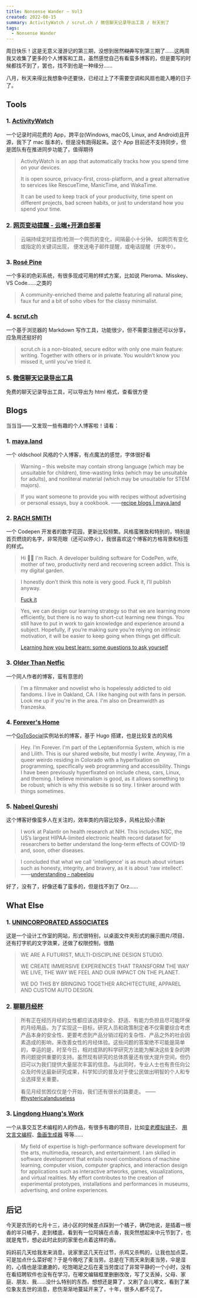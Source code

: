 ```yaml
---
title: Nonsense Wander ~ Vol3
created: 2022-08-15
summary: ActivityWatch / scrut.ch / 微信聊天记录导出工具 / 秋天到了
tags:
  - Nonsense Wander
---
```


周日快乐！这是无意义漫游记的第三期，没想到居然~~糊弄~~写到第三期了……这两周我又收集了更多的个人博客和工具，虽然感觉自己有看蛮多博客的，但是要写的时候都找不到了，罢也，找不到也是一种缘分……

八月，秋天来得比我想象中还要快，已经过上了不需要空调和风扇也能入睡的日子了。

## Tools

### 1. [ActivityWatch](https://activitywatch.net/)

一个记录时间花费的 App，跨平台(Windows, macOS, Linux, and Android)且开源，我下了 mac 版本的，但是没有跑得起来。这个 App 目前还不支持同步，但是团队有在推进同步功能了，值得期待

> ActivityWatch is an app that automatically tracks how you spend time on your devices.
>
> It is open source, privacy-first, cross-platform, and a great alternative to services like RescueTime, ManicTime, and WakaTime.
>
> It can be used to keep track of your productivity, time spent on different projects, bad screen habits, or just to understand how you spend your time.

### 2. [网页变动提醒 - 云端+开源自部署](https://creatorsdaily.com/4a320489-cede-40ce-8eec-85528e51d294)

> 云端持续定时监控/检测一个网页的变化，间隔最小十分钟。
> 如网页有变化或指定的关键词出现， 便发送电子邮件提醒，或电话提醒（开发中）。

### 3. [Rosé Pine](https://rosepinetheme.com/)

一个多彩的色彩系统，有很多现成可用的样式方案，比如说 Pleroma、Misskey、VS Code……之类的

> A community-enriched theme and palette featuring all natural pine, faux fur and a bit of soho vibes for the classy minimalist.

### 4. [scrut.ch](https://scrut.ch/)

一个基于浏览器的 Markdown 写作工具，功能很少，但不需要注册还可以分享，应急用还挺好的

> scrut.ch is a non-bloated, secure editor with only one main feature: writing. Together with others or in private. You wouldn’t know you missed it, until you’ve tried it.

### 5. [微信聊天记录导出工具](http://wxbackup.imxfd.com/)

免费的聊天记录导出工具，可以导出为 html 格式，查看很方便

## Blogs

当当当——又发现一些有趣的个人博客啦！请看：

### 1. [maya.land](https://maya.land/)

一个 oldschool 风格的个人博客，有点魔法的感觉，字体很好看

> Warning – this website may contain strong language (which may be unsuitable for children), time-wasting links (which may be unsuitable for adults), and nonliteral material (which may be unsuitable for STEM majors).

> If you want someone to provide you with recipes without advertising or personal essays, buy a cookbook.
> ——[recipe blogs | maya.land](https://maya.land/recipe-blogs/)

### 2. [RACH SMITH](https://rachsmith.com/)

一个 Codepen 开发者的数字花园，更新比较频繁。风格蛮雅致和特别的，特别是首页燃烧的名字，非常亮眼（还可以停火），我很喜欢这个博客的方格背景和标签的样式。

> Hi 👋🏼 I'm Rach. A developer building software for CodePen, wife, mother of two, productivity nerd and recovering screen addict. This is my digital garden.

> I honestly don’t think this note is very good. Fuck it, I’ll publish anyway.
>
> [Fuck it](https://rachsmith.com/fuck-it/)

> Yes, we can design our learning strategy so that we are learning more efficiently, but there is no way to short-cut learning new things. You still have to put in work to gain knowledge and experience around a subject. Hopefully, if you’re making sure you’re relying on intrinsic motivation, it will be easier to keep going when things get difficult.
>
> [Learning how you best learn: some questions to ask yourself](https://rachsmith.com/learning-how-you-best-learn-some-questions-to-ask-yourself/)

### 3. [Older Than Netfic](https://olderthannetfic.tumblr.com/)

一个同人作者的博客，蛮有意思的

> I'm a filmmaker and novelist who is hopelessly addicted to old fandoms.
> I live in Oakland, CA. I like hanging out with fans in person. Look me up if you're in the area. I'm also on Dreamwidth as franzeska.

### 4. [Forever's Home](https://aroace.space/)

一个[GoToSocial](https://gts.superseriousbusiness.org/)实例站长的博客，基于 Hugo 搭建，也是比较复古的风格

> Hey. I’m Forever. I'm part of the Leptæniformia System, which is me and Lilith. This is our shared website, but mostly I write. Anyway, I’m a queer weirdo residing in Colo­rado with a hyper­fixation on programming, specifically web programming and accessibility. Things I have been previously hyperfixated on include chess, cars, Linux, and theming. I believe minimalism is good, as it allows something to be robust; which is why this website is so tiny. I tinker around with things sometimes.

### 5. [Nabeel Qureshi](https://nabeelqu.co/)

这个博客好像蛮多人在关注的，效率类的内容比较多，风格比较小清新

> I work at Palantir on health research at NIH. This includes N3C, the US’s largest HIPAA-limited electronic health record dataset for researchers to better understand the long-term effects of COVID-19 and, soon, other diseases.

> I concluded that what we call 'intelligence' is as much about virtues such as honesty, integrity, and bravery, as it is about 'raw intellect’.
> ——[understanding - nabeelqu](https://nabeelqu.co/understanding)

好了，没有了，好像还看了蛮多的，但是找不到了 Orz……

## What Else

### 1. [UNINCORPORATED ASSOCIATES](https://unincorporatedassociates.com/)

这是一个设计工作室的网站，形式很特别，以桌面文件夹形式的展示图片/项目、还有打字机的文字效果，还做了权限控制，很酷

> WE ARE A FUTURIST, MULTI-DISCIPLINE DESIGN STUDIO.
>
> WE CREATE IMMERSIVE EXPERIENCES THAT TRANSFORM THE WAY WE LIVE, THE WAY WE FEEL AND OUR IMPACT ON THE PLANET.
>
> WE DO THIS BY BRINGING TOGETHER ARCHITECTURE, APPAREL AND CUSTOM AUTO DESIGN.

### 2. [聊聊月经杯](https://hystericalanduseless.club/menstrualcups/)

> 所有正在经历月经的女性都应该选择安全、舒适、有能力负担且尽可能环保的月经用品，为了实现这一目标，研究人员和政策制定者不仅需要综合考虑产品本身的安全性、更要考虑到产品分销过程的复杂性、产品之外的社会因素造成的影响，来改善女性的月经体验。这些问题的答案绝不可能是简单的，幸运的是，时至今日，相对成熟的科学研究方法能为解决这些复杂的跨界问题提供重要的支持。虽然现有研究的总体质量还有很大提升空间，但仍旧可以为我们提供大量层次丰富的信息。与此同时，专业人士也有责任向公众及时传达最新研究成果，科学知识的普及对于使公民做出明智的个人和专业选择至关重要。
>
> 看见月经贫困仅仅是个开始，我们还有很长的路要走。
> ——[#hystericalanduseless](https://hystericalanduseless.club/)

### 3. [Lingdong Huang's Work](https://lingdong.works/)

一个从事交互艺术编程的人的作品，有很多有趣的项目，比如[变老模拟镜子](https://age2death.glitch.me)、 [用文言文编程](https://wy-lang.org/)、[鱼画生成器](https://fishdraw.glitch.me/) 等等……

> My field of expertise is high-performance software development for the arts, multimedia, research, and entertainment. I am skilled in software development that entails novel combinations of machine learning, computer vision, computer
> graphics, and interaction design for applications such as interactive artworks, games, visualizations, and virtual realities. My effort contributes to the creation of experimental prototypes, installations and performances in museums,
> advertising, and online experiences.

## 后记

今天是农历的七月十三，进小区的时候差点踩到一个橘子，确切地说，是插着一根香的半只橘子，走到楼底，看到有一位阿姨在点香，我突然想起来中元节到了，也就是鬼节，想必此时此刻的家里也点着这样的香。

妈妈前几天给我发来消息，说家里这几天在过节，杀鸡又杀鸭的，让我也加点菜，可是加点什么菜好呢？于是今晚吃了麦当劳。总是在下雨天来到麦当劳，伞是湿的，心情也是湿漉漉的，吃饱喝足之后在麦当劳度过了非常平静的一个小时，没有在看招聘软件也没有在学习，在嘟文编辑框里删删改改，写了又丢掉，父母、家庭、朋友、我……没什么特别的东西，想想还是算了，又刷了会儿嘟文，看到了某位象友去世的消息，悲伤渐渐地蔓延开来了，十年，很多人都不见了。
